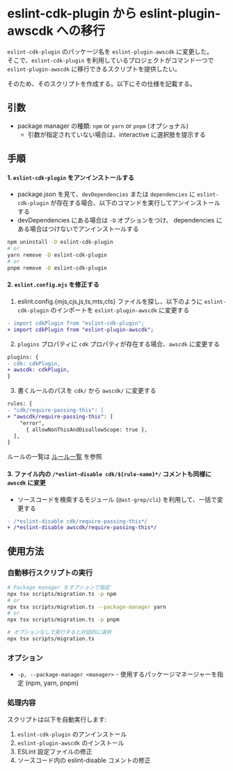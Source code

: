 # eslint-cdk-plugin から eslint-plugin-awscdk への移行

`eslint-cdk-plugin` のパッケージ名を `eslint-plugin-awscdk` に変更した。  
そこで、`eslint-cdk-plugin` を利用しているプロジェクトがコマンド一つで `eslint-plugin-awscdk` に移行できるスクリプトを提供したい。

そのため、そのスクリプトを作成する。以下にその仕様を記載する。

## 引数

- package manager の種類: `npm` or `yarn` or `pnpm` (オプショナル)
  - 引数が指定されていない場合は、interactive に選択肢を提示する

## 手順

#### 1. `eslint-cdk-plugin` をアンインストールする

- package.json を見て、`devDependencies` または `dependencies` に `eslint-cdk-plugin` が存在する場合、以下のコマンドを実行してアンインストールする
- devDependencies にある場合は `-D` オプションをつけ、 dependencies にある場合はつけないでアンインストールする

```bash
npm uninstall -D eslint-cdk-plugin
# or
yarn remove -D eslint-cdk-plugin
# or
pnpm remove -D eslint-cdk-plugin
```

#### 2. `eslint.config.mjs` を修正する

1. eslint.config.{mjs,cjs,js,ts,mts,cts} ファイルを探し、以下のように `eslint-cdk-plugin` のインポートを `eslint-plugin-awscdk` に変更する

```diff
- import cdkPlugin from "eslint-cdk-plugin";
+ import cdkPlugin from "eslint-plugin-awscdk";
```

2. `plugins` プロパティに `cdk` プロパティが存在する場合、`awscdk` に変更する

```diff
plugins: {
- cdk: cdkPlugin,
+ awscdk: cdkPlugin,
}
```

3. 書くルールのパスを `cdk/` から `awscdk/` に変更する

```diff
rules: {
- "cdk/require-passing-this": [
+ "awscdk/require-passing-this": [
    "error",
      { allowNonThisAndDisallowScope: true },
  ],
}
```

ルールの一覧は [ルール一覧](./rules.md) を参照

#### 3. ファイル内の `/*eslint-disable cdk/${rule-name}*/` コメントも同様に `awscdk` に変更

- ソースコードを検索するモジュール (`@ast-grep/cli`) を利用して、一括で変更する

```diff
- /*eslint-disable cdk/require-passing-this*/
+ /*eslint-disable awscdk/require-passing-this*/
```

## 使用方法

### 自動移行スクリプトの実行

```bash
# Package manager をオプションで指定
npx tsx scripts/migration.ts -p npm
# or
npx tsx scripts/migration.ts --package-manager yarn
# or
npx tsx scripts/migration.ts -p pnpm

# オプションなしで実行すると対話的に選択
npx tsx scripts/migration.ts
```

### オプション

- `-p, --package-manager <manager>` - 使用するパッケージマネージャーを指定 (npm, yarn, pnpm)

### 処理内容

スクリプトは以下を自動実行します:
1. `eslint-cdk-plugin` のアンインストール
2. `eslint-plugin-awscdk` のインストール
3. ESLint 設定ファイルの修正
4. ソースコード内の eslint-disable コメントの修正
